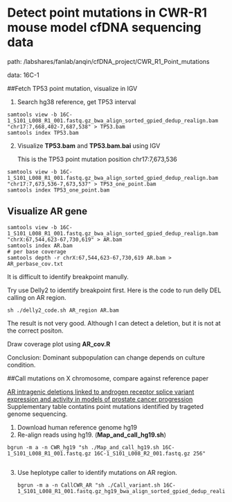 # Detect point mutations in CWR-R1 mouse model cfDNA sequencing data

path: /labshares/fanlab/anqin/cfDNA_project/CWR\_R1\_Point\_mutations

data: 16C-1

##Fetch TP53 point mutation, visualize in IGV
1. Search hg38 reference, get TP53 interval

```
samtools view -b 16C-1_S101_L008_R1_001.fastq.gz_bwa_align_sorted_gpied_dedup_realign.bam  "chr17:7,668,402-7,687,538" > TP53.bam
samtools index TP53.bam
```

2. Visualize **TP53.bam** and **TP53.bam.bai** using IGV

	This is the TP53 point mutation position chr17:7,673,536

```
samtools view -b 16C-1_S101_L008_R1_001.fastq.gz_bwa_align_sorted_gpied_dedup_realign.bam  "chr17:7,673,536-7,673,537" > TP53_one_point.bam
samtools index TP53_one_point.bam
```

## Visualize AR gene

```
samtools view -b 16C-1_S101_L008_R1_001.fastq.gz_bwa_align_sorted_gpied_dedup_realign.bam  "chrX:67,544,623-67,730,619" > AR.bam
samtools index AR.bam
# per base coverage
samtools depth -r chrX:67,544,623-67,730,619 AR.bam > AR_perbase_cov.txt

```
It is difficult to identify breakpoint manully. 

Try use Delly2 to identify breakpoint first. Here is the code to run delly DEL calling on AR region.

```
sh ./delly2_code.sh AR_region AR.bam
```
The result is not very good. Although I can detect a deletion, but it is not at the correct positon.

Draw coverage plot using **AR\_cov.R**

Conclusion: Dominant subpopulation can change depends on culture condition.

##Call mutations on X chromosome, compare against reference paper

[AR intragenic deletions linked to androgen receptor splice variant expression and activity in models of prostate cancer progression](http://www.nature.com/onc/journal/v31/n45/full/onc2011637a.html)
Supplementary table contatins point mutations identified by trageted genome sequencing.

1. Download human reference genome hg19
2. Re-align reads using hg19. (**Map\_and\_call\_hg19.sh**)

```
bgrun -m a -n CWR_hg19 "sh ./Map_and_call_hg19.sh 16C-1_S101_L008_R1_001.fastq.gz 16C-1_S101_L008_R2_001.fastq.gz 256"
	
```

3. Use heplotype caller to identify mutations on AR region.
	```
	bgrun -m a -n CallCWR_AR "sh ./Call_variant.sh 16C-1_S101_L008_R1_001.fastq.gz_hg19_bwa_align_sorted_gpied_dedup_realign.bam"
	```